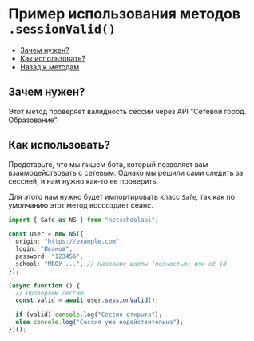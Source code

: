 # Пример использования методов `.sessionValid()`

- [Зачем нужен?](#зачем-нужен)
- [Как использовать?](#как-использовать)
- [Назад к методам](../guide.md#sessionvalid)

## Зачем нужен?

Этот метод проверяет валидность сессии через API "Сетевой город. Образование".

## Как использовать?

Представьте, что мы пишем бота, который позволяет вам взаимодействовать с сетевым. Однако мы решили сами следить за сессией, и нам нужно как-то ее проверить.

Для этого нам нужно будет импортировать класс `Safe`, так как по умолчанию этот метод воссоздает сеанс.

```typescript
import { Safe as NS } from "netschoolapi";

const user = new NS({
  origin: "https://example.com",
  login: "Иванов",
  password: "123456",
  school: "МБОУ ...", // Название школы (полностью) или её id
});

(async function () {
  // Проверяем сессию
  const valid = await user.sessionValid();

  if (valid) console.log("Сессия открыта");
  else console.log("Сессия уже недействительна");
})();
```
